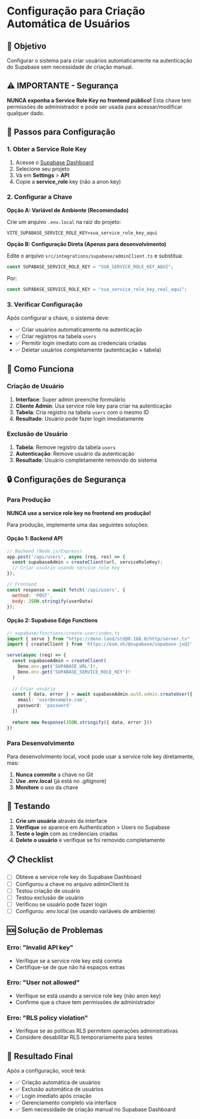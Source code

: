 # Configuração para Criação Automática de Usuários

## 🎯 Objetivo
Configurar o sistema para criar usuários automaticamente na autenticação do Supabase sem necessidade de criação manual.

## ⚠️ IMPORTANTE - Segurança

**NUNCA exponha a Service Role Key no frontend público!** Esta chave tem permissões de administrador e pode ser usada para acessar/modificar qualquer dado.

## 🔧 Passos para Configuração

### 1. Obter a Service Role Key

1. Acesse o [Supabase Dashboard](https://supabase.com)
2. Selecione seu projeto
3. Vá em **Settings** > **API**
4. Copie a **service_role** key (não a anon key)

### 2. Configurar a Chave

**Opção A: Variável de Ambiente (Recomendado)**

Crie um arquivo `.env.local` na raiz do projeto:

```env
VITE_SUPABASE_SERVICE_ROLE_KEY=sua_service_role_key_aqui
```

**Opção B: Configuração Direta (Apenas para desenvolvimento)**

Edite o arquivo `src/integrations/supabase/adminClient.ts` e substitua:

```typescript
const SUPABASE_SERVICE_ROLE_KEY = "SUA_SERVICE_ROLE_KEY_AQUI";
```

Por:

```typescript
const SUPABASE_SERVICE_ROLE_KEY = "sua_service_role_key_real_aqui";
```

### 3. Verificar Configuração

Após configurar a chave, o sistema deve:

- ✅ Criar usuários automaticamente na autenticação
- ✅ Criar registros na tabela `users`
- ✅ Permitir login imediato com as credenciais criadas
- ✅ Deletar usuários completamente (autenticação + tabela)

## 🚀 Como Funciona

### Criação de Usuário
1. **Interface**: Super admin preenche formulário
2. **Cliente Admin**: Usa service role key para criar na autenticação
3. **Tabela**: Cria registro na tabela `users` com o mesmo ID
4. **Resultado**: Usuário pode fazer login imediatamente

### Exclusão de Usuário
1. **Tabela**: Remove registro da tabela `users`
2. **Autenticação**: Remove usuário da autenticação
3. **Resultado**: Usuário completamente removido do sistema

## 🔒 Configurações de Segurança

### Para Produção

**NUNCA use a service role key no frontend em produção!**

Para produção, implemente uma das seguintes soluções:

#### Opção 1: Backend API
```javascript
// Backend (Node.js/Express)
app.post('/api/users', async (req, res) => {
  const supabaseAdmin = createClient(url, serviceRoleKey);
  // Criar usuário usando service role key
});

// Frontend
const response = await fetch('/api/users', {
  method: 'POST',
  body: JSON.stringify(userData)
});
```

#### Opção 2: Supabase Edge Functions
```typescript
// supabase/functions/create-user/index.ts
import { serve } from "https://deno.land/std@0.168.0/http/server.ts"
import { createClient } from 'https://esm.sh/@supabase/supabase-js@2'

serve(async (req) => {
  const supabaseAdmin = createClient(
    Deno.env.get('SUPABASE_URL')!,
    Deno.env.get('SUPABASE_SERVICE_ROLE_KEY')!
  )
  
  // Criar usuário
  const { data, error } = await supabaseAdmin.auth.admin.createUser({
    email: 'user@example.com',
    password: 'password'
  })
  
  return new Response(JSON.stringify({ data, error }))
})
```

### Para Desenvolvimento

Para desenvolvimento local, você pode usar a service role key diretamente, mas:

1. **Nunca commite** a chave no Git
2. **Use .env.local** (já está no .gitignore)
3. **Monitore** o uso da chave

## 🧪 Testando

1. **Crie um usuário** através da interface
2. **Verifique** se aparece em Authentication > Users no Supabase
3. **Teste o login** com as credenciais criadas
4. **Delete o usuário** e verifique se foi removido completamente

## 📋 Checklist

- [ ] Obteve a service role key do Supabase Dashboard
- [ ] Configurou a chave no arquivo adminClient.ts
- [ ] Testou criação de usuário
- [ ] Testou exclusão de usuário
- [ ] Verificou se usuário pode fazer login
- [ ] Configurou .env.local (se usando variáveis de ambiente)

## 🆘 Solução de Problemas

### Erro: "Invalid API key"
- Verifique se a service role key está correta
- Certifique-se de que não há espaços extras

### Erro: "User not allowed"
- Verifique se está usando a service role key (não anon key)
- Confirme que a chave tem permissões de administrador

### Erro: "RLS policy violation"
- Verifique se as políticas RLS permitem operações administrativas
- Considere desabilitar RLS temporariamente para testes

## 🎉 Resultado Final

Após a configuração, você terá:

- ✅ Criação automática de usuários
- ✅ Exclusão automática de usuários
- ✅ Login imediato após criação
- ✅ Gerenciamento completo via interface
- ✅ Sem necessidade de criação manual no Supabase Dashboard 